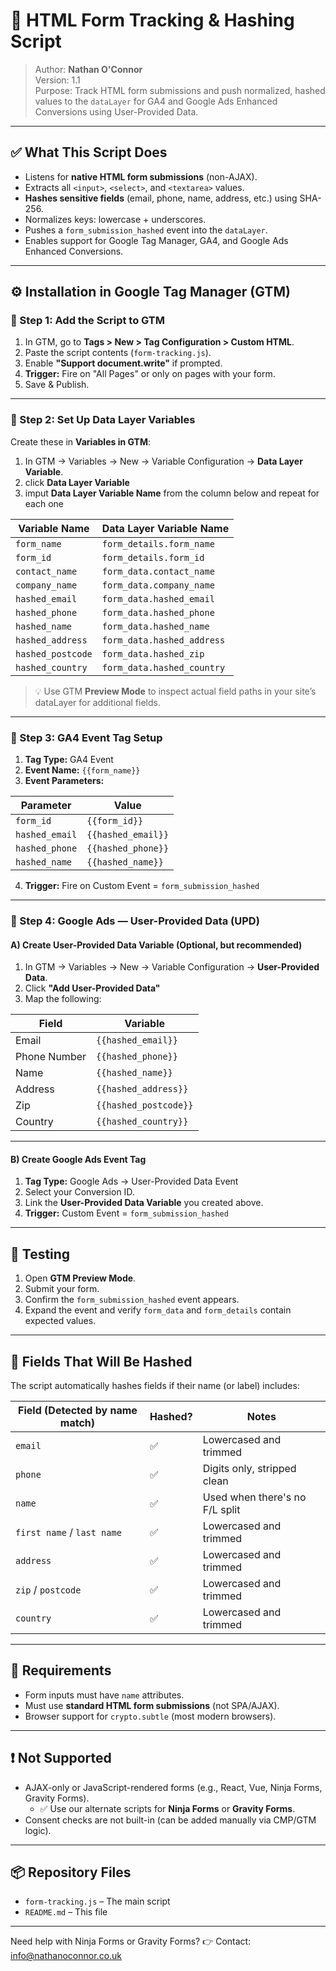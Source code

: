 # 📩 HTML Form Tracking & Hashing Script

> Author: **Nathan O'Connor**  
> Version: 1.1  
> Purpose: Track HTML form submissions and push normalized, hashed values to the `dataLayer` for GA4 and Google Ads Enhanced Conversions using User-Provided Data.

---

## ✅ What This Script Does

- Listens for **native HTML form submissions** (non-AJAX).
- Extracts all `<input>`, `<select>`, and `<textarea>` values.
- **Hashes sensitive fields** (email, phone, name, address, etc.) using SHA-256.
- Normalizes keys: lowercase + underscores.
- Pushes a `form_submission_hashed` event into the `dataLayer`.
- Enables support for Google Tag Manager, GA4, and Google Ads Enhanced Conversions.

---

## ⚙️ Installation in Google Tag Manager (GTM)

### 📄 Step 1: Add the Script to GTM

1. In GTM, go to **Tags > New > Tag Configuration > Custom HTML**.
2. Paste the script contents (`form-tracking.js`).
3. Enable **"Support document.write"** if prompted.
4. **Trigger:** Fire on "All Pages" or only on pages with your form.
5. Save & Publish.

---

### 🧠 Step 2: Set Up Data Layer Variables

Create these in **Variables in GTM**:

1. In GTM → Variables → New → Variable Configuration → **Data Layer Variable**.
2. click **Data Layer Variable**
3. imput **Data Layer Variable Name** from the column below and repeat for each one

| Variable Name      | Data Layer Variable Name        |
|--------------------|----------------------------------|
| `form_name`        | `form_details.form_name`        |
| `form_id`          | `form_details.form_id`          |
| `contact_name`     | `form_data.contact_name`        |
| `company_name`     | `form_data.company_name`        |
| `hashed_email`     | `form_data.hashed_email`        |
| `hashed_phone`     | `form_data.hashed_phone`        |
| `hashed_name`      | `form_data.hashed_name`         |
| `hashed_address`   | `form_data.hashed_address`      |
| `hashed_postcode`  | `form_data.hashed_zip`          |
| `hashed_country`   | `form_data.hashed_country`      |

> 💡 Use GTM **Preview Mode** to inspect actual field paths in your site’s dataLayer for additional fields.

---

### 🧾 Step 3: GA4 Event Tag Setup

1. **Tag Type:** GA4 Event
2. **Event Name:** `{{form_name}}`
3. **Event Parameters:**

| Parameter         | Value                      |
|-------------------|----------------------------|
| `form_id`         | `{{form_id}}`              |
| `hashed_email`    | `{{hashed_email}}`         |
| `hashed_phone`    | `{{hashed_phone}}`         |
| `hashed_name`     | `{{hashed_name}}`          |

4. **Trigger:** Fire on Custom Event = `form_submission_hashed`

---

### 🔁 Step 4: Google Ads — User-Provided Data (UPD)

#### A) Create User-Provided Data Variable (Optional, but recommended)
1. In GTM → Variables → New → Variable Configuration → **User-Provided Data**.
2. Click **"Add User-Provided Data"**
3. Map the following:

| Field           | Variable             |
|----------------|----------------------|
| Email           | `{{hashed_email}}`   |
| Phone Number    | `{{hashed_phone}}`   |
| Name            | `{{hashed_name}}`    |
| Address         | `{{hashed_address}}` |
| Zip             | `{{hashed_postcode}}`|
| Country         | `{{hashed_country}}` |

---

#### B) Create Google Ads Event Tag

1. **Tag Type:** Google Ads → User-Provided Data Event
2. Select your Conversion ID.
3. Link the **User-Provided Data Variable** you created above.
4. **Trigger:** Custom Event = `form_submission_hashed`

---

## 🧪 Testing

1. Open **GTM Preview Mode**.
2. Submit your form.
3. Confirm the `form_submission_hashed` event appears.
4. Expand the event and verify `form_data` and `form_details` contain expected values.

---

## 🔐 Fields That Will Be Hashed

The script automatically hashes fields if their name (or label) includes:

| Field (Detected by name match) | Hashed? | Notes                          |
|--------------------------------|---------|--------------------------------|
| `email`                        | ✅      | Lowercased and trimmed         |
| `phone`                        | ✅      | Digits only, stripped clean    |
| `name`                         | ✅      | Used when there's no F/L split |
| `first name` / `last name`     | ✅      | Lowercased and trimmed         |
| `address`                      | ✅      | Lowercased and trimmed         |
| `zip` / `postcode`             | ✅      | Lowercased and trimmed         |
| `country`                      | ✅      | Lowercased and trimmed         |

---

## 🔎 Requirements

- Form inputs must have `name` attributes.
- Must use **standard HTML form submissions** (not SPA/AJAX).
- Browser support for `crypto.subtle` (most modern browsers).

---

## ❗ Not Supported

- AJAX-only or JavaScript-rendered forms (e.g., React, Vue, Ninja Forms, Gravity Forms).
  - ✅ Use our alternate scripts for **Ninja Forms** or **Gravity Forms**.
- Consent checks are not built-in (can be added manually via CMP/GTM logic).

---

## 📦 Repository Files

- `form-tracking.js` – The main script
- `README.md` – This file

---

Need help with Ninja Forms or Gravity Forms?
👉 Contact: [info@nathanoconnor.co.uk](mailto:info@nathanoconnor.co.uk)
